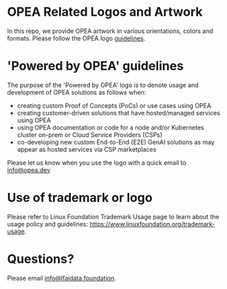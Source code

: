 # OPEA Related Logos and Artwork 
In this repo, we provide OPEA artwork in various orientations, colors and formats.
Please follow the OPEA logo [guidelines](https://github.com/opea-project/artwork/blob/main/opea_logo_guidelines.pdf). 

# 'Powered by OPEA' guidelines
The purpose of the 'Powered by OPEA' logo is to denote usage and development of OPEA solutions as follows when:
- creating custom Proof of Concepts (PoCs) or use cases using OPEA
- creating customer-driven solutions that have hosted/managed services using OPEA
- using OPEA documentation or code for a node and/or Kubernetes cluster on-prem or Cloud Service Providers (CSPs)
- co-developing new custom End-to-End (E2E) GenAI solutions as may appear as hosted services via CSP marketplaces

Please let us know when you use the logo with a quick email to info@opea.dev

# Use of trademark or logo 
Please refer to Linux Foundation Trademark Usage page to learn about the usage policy and guidelines: https://www.linuxfoundation.org/trademark-usage. 

# Questions? 
Please email info@lfaidata.foundation.
